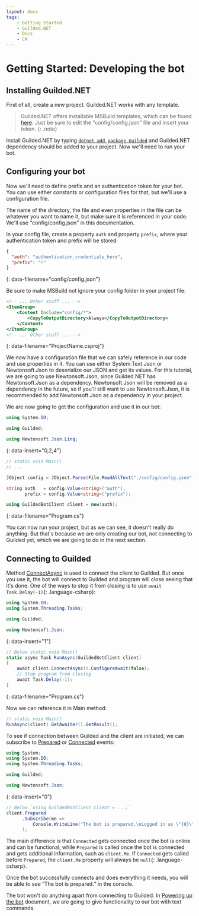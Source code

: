 ```yaml
---
layout: docs
tags:
    - Getting Started
    - Guilded.NET
    - Docs
    - C#
---
```


# Getting Started: Developing the bot

## Installing Guilded.NET

First of all, create a new project. Guilded.NET works with any template.

> Guilded.NET offers installable MSBuild templates, which can be found [here](https://www.nuget.org/packages/Guilded.Templates/). Just be sure to edit the <q>config/config.json</q> file and insert your token.
{: .note}

Install Guilded.NET by typing [`dotnet add package Guilded`](https://github.com/Guilded-NET/Guilded.NET.Templates) and Guilded.NET dependency should be added to your project. Now we'll need to run your bot.

## Configuring your bot

Now we'll need to define prefix and an authentication token for your bot. You can use either constants or configuration files for that, but we'll use a configuration file.

The name of the directory, the file and even properties in the file can be whatever you want to name it, but make sure it is referenced in your code. We'll use <q>config/config.json</q> in this documentation.

In your config file, create a property `auth` and property `prefix`, where your authentication token and prefix will be stored:

```json
{
  "auth": "authentication_credentials_here",
  "prefix": "!"
}
```
{: data-filename="config/config.json"}

Be sure to make MSBuild not ignore your config folder in your project file:

```xml
<!-- ... Other stuff ... -->
<ItemGroup>
    <Content Include="config/*">
        <CopyToOutputDirectory>Always</CopyToOutputDirectory>
    </Content>
</ItemGroup>
<!-- ... Other stuff ... -->
```
{: data-filename="ProjectName.csproj"}

We now have a configuration file that we can safely reference in our code and use properties in it. You can use either System.Text.Json or Newtonsoft.Json to deserialize our JSON and get its values. For this tutorial, we are going to use Newtonsoft.Json, since Guilded.NET has Newtonsoft.Json as a dependency. Newtonsoft.Json will be removed as a dependency in the future, so if you'll still want to use Newtonsoft.Json, it is recommended to add Newtonsoft.Json as a dependency in your project.

We are now going to get the configuration and use it in our bot:

```csharp
using System.IO;

using Guilded;

using Newtonsoft.Json.Linq;
```
{: data-insert="0,2,4"}

```csharp
// static void Main()
// ...

JObject config = JObject.Parse(File.ReadAllText("./config/config.json"));

string auth   = config.Value<string>("auth"),
       prefix = config.Value<string>("prefix");

using GuildedBotClient client = new(auth);
```
{: data-filename="Program.cs"}

You can now run your project, but as we can see, it doesn't really do anything. But that's because we are only creating our bot, not connecting to Guilded yet, which we are going to do in the next section.

## Connecting to Guilded

Method [ConnectAsync](/references/BaseGuildedClient.ConnectAsync()) is used to connect the client to Guilded. But once you use it, the bot will connect to Guilded and program will close seeing that it's done. One of the ways to stop it from closing is to use `await Task.Delay(-1)`{: .language-csharp}:

```csharp
using System.IO;
using System.Threading.Tasks;

using Guilded;

using Newtonsoft.Json;
```
{: data-insert="1"}

```csharp
// Below static void Main()
static async Task RunAsync(GuildedBotClient client)
{
    await client.ConnectAsync().ConfigureAwait(false);
    // Stop program from closing
    await Task.Delay(-1);
}
```
{: data-filename="Program.cs"}

Now we can reference it in Main method:

```csharp
// static void Main()
RunAsync(client).GetAwaiter().GetResult();
```

To see if connection between Guilded and the client are initiated, we can subscribe to [Prepared](/references/AbstractGuildedClient.Prepared) or [Connected](/references/BaseGuildedClient.Connected) events:

```csharp
using System;
using System.IO;
using System.Threading.Tasks;

using Guilded;

using Newtonsoft.Json;
```
{: data-insert="0"}

```csharp
// Below `using GuildedBotClient client = ...;`
client.Prepared
      .Subscribe(me =>
          Console.WriteLine("The bot is prepared.\nLogged in as \"{0}\" with the ID \"{1}\"", me.Name, me.Id)
      );
```

The main difference is that `Connected` gets connected once the bot is online and can be functional, while `Prepared` is called once the bot is connected and gets additional information, such as `client.Me`. If `Connected` gets called before `Prepared`, the `client.Me` property will always be `null`{: .language-csharp}.

Once the bot successfully connects and does everything it needs, you will be able to see <q>The bot is prepared.</q> in the console.

The bot won't do anything apart from connecting to Guilded. In [Powering up the bot](./powering-bot) document, we are going to give functionality to our bot with text commands.
